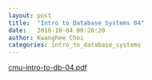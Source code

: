 ```yaml
---
layout: post
title:  "Intro to Database Systems 04"
date:   2018-10-04 00:20:20
author: Kwanghee Choi
categories: intro_to_database_systems
---
```


[cmu-intro-to-db-04.pdf](/assets/pdfs/cmu-intro-to-db-04.pdf)
<div width="100%" style="padding-bottom:130%; display:block; position: relative;">
<object data="/assets/pdfs/cmu-intro-to-db-04.pdf" type="application/pdf" width="100%" height="100%" style="position:absolute;"/>
</div>
